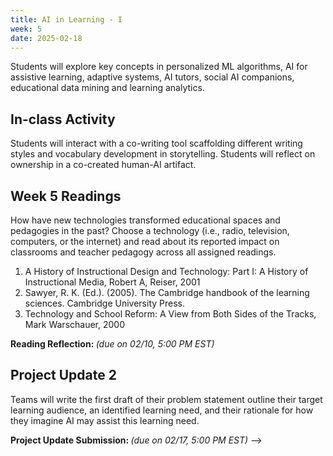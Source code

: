 ```yaml
---
title: AI in Learning - I 
week: 5
date: 2025-02-18
---
```


Students will explore key concepts in personalized ML algorithms, AI for assistive learning, adaptive systems, AI tutors, social AI companions, educational data mining and learning analytics. 

## In-class Activity
 Students will interact with a co-writing tool scaffolding different writing styles and vocabulary development in storytelling. Students will reflect on ownership in a co-created human-AI artifact. 


## Week 5 Readings

How have new technologies transformed educational spaces and pedagogies in the past? Choose a technology (i.e., radio, television, computers, or the internet) and read about its reported impact on classrooms and teacher pedagogy across all assigned readings.
1. A History of Instructional Design and Technology: Part I: A History of Instructional Media, Robert A, Reiser, 2001
2. Sawyer, R. K. (Ed.). (2005). The Cambridge handbook of the learning sciences. Cambridge University Press.
3. Technology and School Reform: A View from Both Sides of the Tracks, Mark Warschauer, 2000

**Reading Reflection: []()** *(due on 02/10, 5:00 PM EST)*

## Project Update 2
Teams will write the first draft of their problem statement outline their target learning audience, an identified learning need, and their rationale for how they imagine AI may assist this learning need. 

**Project Update Submission: []()** *(due on 02/17, 5:00 PM EST)* -->



<!-- ## Project Update 3
Students will conduct a literature review in the use of technology addressing the learning needs they identified. They will write two accounts of projects or papers addressing (or failing to address) those learning needs. 

**Project Update Submission: []()** *(due on 02/17, 5:00 PM EST)* -->